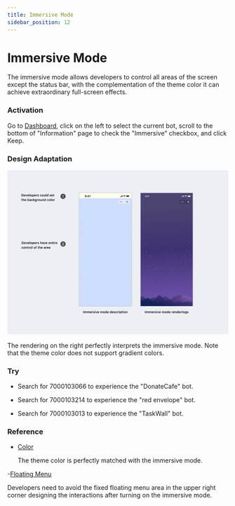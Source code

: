 ```yaml
---
title: Immersive Mode
sidebar_position: 12
---
```


# Immersive Mode

The immersive mode allows developers to control all areas of the screen except the status bar, with the complementation of the theme color it can achieve extraordinary full-screen effects.

### Activation

Go to [Dashboard](//developers.mixin.one/dashboard), click on the left to select the current bot, scroll to the bottom of "Information" page to check the "Immersive" checkbox, and click Keep.

### Design Adaptation

![Immersive Mode](./immersive-mode.png)

The rendering on the right perfectly interprets the immersive mode. Note that the theme color does not support gradient colors.

### Try

- Search for 7000103066 to experience the "DonateCafe" bot.

- Search for 7000103214 to experience the "red envelope" bot.
  
- Search for 7000103013 to experience the "TaskWall" bot.

### Reference

- [Color](./color)

  The theme color is perfectly matched with the immersive mode.

-[Floating Menu](./floating-menu)

  Developers need to avoid the fixed floating menu area in the upper right corner designing the interactions after turning on the immersive mode.
